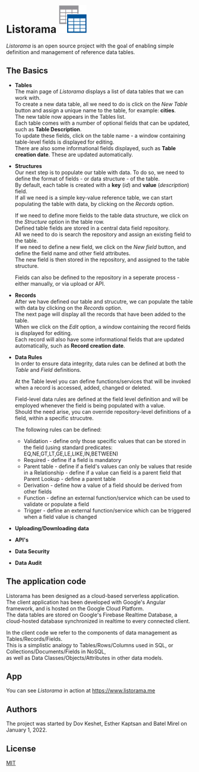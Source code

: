 # Listorama <img src="/listorama.png" alt="Listorama" style="height:75px; width:75px;"/>
*Listorama* is an open source project with the goal of enabling simple definition and management of reference data tables.</br>

## The Basics</br>

* **Tables**</br>
  The main page of *Listorama* displays a list of data tables that we can work with.</br>
  To create a new data table, all we need to do is click on the *New Table* button and assign a unique name to the table, for example: **cities**.</br>
  The new table now appears in the Tables list.</br>
  Each table comes with a number of optional fields that can be updated, such as **Table Description**.</br>
  To update these fields, click on the table name - a window containing table-level fields is displayed for editing.</br>
  There are also some informational fields displayed, such as **Table creation date**. These are updated automatically.</br>

* **Structures**</br>
  Our next step is to populate our table with data. To do so, we need to define the format of fields - or data structure - of the table.</br>
  By default, each table is created with a **key** (*id*) and **value** (*description*) field.</br>
  If all we need is a simple key-value reference table, we can start populating the table with data, by clicking on the *Records* option.</br>
  
  If we need to define more fields to the table data structure, we click on the *Structure* option in the table row.</br>
  Defined table fields are stored in a central data field repository.</br>
  All we need to do is search the repository and assign an existing field to the table.</br>
  If we need to define a new field, we click on the *New field* button, and define the field name and other field attributes.<br>
  The new field is then stored in the repository, and assigned to the table structure.</br>
  
  Fields can also be defined to the repository in a seperate process - either manually, or via upload or API.</br>

* **Records**</br>
  After we have defined our table and strucutre, we can populate the table with data by clicking on the *Records* option.<br>
  The next page will display all the records that have been added to the table.</br>
  When we click on the *Edit* option, a window containing the record fields is displayed for editing.</br>
  Each record will also have some informational fields that are updated automatically, such as **Record creation date**.</br>

  
* **Data Rules**</br>
  In order to ensure data integrity, data rules can be defined at both the *Table* and *Field* definitions.</br>
  
  At the Table level you can define functions/services that will be invoked when a record is accessed, added, changed or deleted.</br>
  
  Field-level data rules are defined at the field level definition and will be employed whenever the field is being populated with a value.</br>
    Should the need arise, you can override repository-level definitions of a field, within a specific strucutre.</br>

  The following rules can be defined:</br>
  * Validation - define only those specific values that can be stored in the field (using standard predicates: EQ,NE,GT,LT,GE,LE,LIKE,IN,BETWEEN)</br>
  * Required - define if a field is mandatory
  * Parent table - define if a field's values can only be values that reside in a Relationship - define if a value can field is a parent field that Parent Lookup - define a parent table
  * Derivation - define how a value of a field should be derived from other fields
  * Function - define an external function/service which can be used to validate or populate a field
  * Trigger - define an external function/service which can be triggered when a field value is changed
 
  
* **Uploading/Downloading data**</br>

* **API's**</br>

* **Data Security**</br>

* **Data Audit**</br>

## The application code
Listorama has been designed as a cloud-based serverless application.</br>
The client application has been developed with Google's Angular framework, and is hosted on the Google Cloud Platform.</br>
The data tables are stored on Google's Firebase Realtime Database, a cloud-hosted database synchronized in realtime to every connected client.</br>

In the client code we refer to the components of data management as Tables/Records/Fields.</br>
This is a simplistic analogy to Tables/Rows/Columns used in SQL, or Collections/Documents/Fields in NoSQL,</br>
as well as Data Classes/Objects/Attributes in other data models.</br>

## App
You can see *Listorama* in action at https://www.listorama.me

## Authors
The project was started by Dov Keshet, Esther Kaptsan and Batel Mirel on January 1, 2022.

## License
[MIT](https://choosealicense.com/licenses/mit/)

